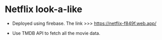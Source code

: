 # Netflix look-a-like

- Deployed using firebase. The link >>> https://netflix-f849f.web.app/

- Use TMDB API to fetch all the movie data.


